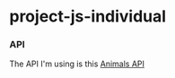 # project-js-individual

### API

The API I'm using is this [Animals API](https://api-ninjas.com/api/animals)
